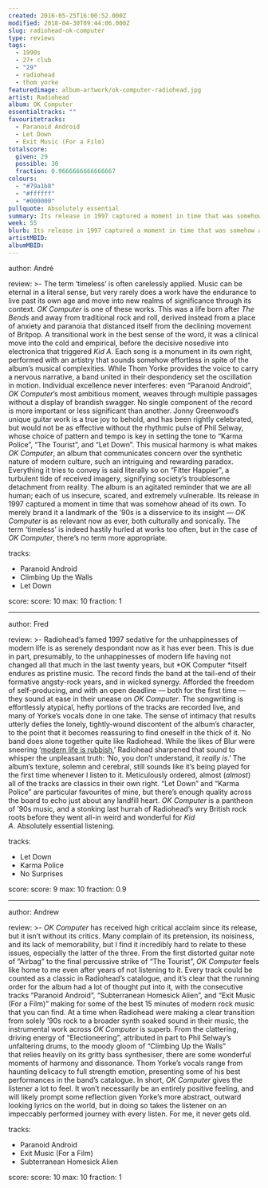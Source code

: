 ```yaml
---
created: 2016-05-25T16:00:52.000Z
modified: 2018-04-30T09:44:06.000Z
slug: radiohead-ok-computer
type: reviews
tags:
  - 1990s
  - 27+ club
  - "29"
  - radiohead
  - thom yorke
featuredimage: album-artwork/ok-computer-radiohead.jpg
artist: Radiohead
album: OK Computer
essentialtracks: ""
favouritetracks:
  - Paranoid Android
  - Let Down
  - Exit Music (For a Film)
totalscore:
  given: 29
  possible: 30
  fraction: 0.9666666666666667
colours:
  - "#79a1b8"
  - "#ffffff"
  - "#000000"
pullquote: Absolutely essential
summary: Its release in 1997 captured a moment in time that was somehow ahead of its own. To merely brand it a landmark of the '90s is a disservice to its insight—in 2016, OK Computer is as relevant now as ever, both culturally and sonically.
week: 55
blurb: Its release in 1997 captured a moment in time that was somehow ahead of its own. To merely brand it a landmark of the '90s is a disservice to its insight. OK Computer is as relevant now as ever, both culturally and sonically.
artistMBID:
albumMBID:
---
```

author: André

review: >-
  The term ‘timeless’ is often carelessly applied. Music can be eternal in a literal sense, but very rarely does a work&nbsp;have the endurance to live past its own age and move into new realms of significance through its context. <em>OK Computer</em> is one of these works. This was a life born after <em>The Bends</em> and away from traditional rock and roll, derived instead from a place of anxiety and paranoia that distanced itself from the declining movement of Britpop. A transitional work in the best sense of the word, it&nbsp;was a clinical move into the cold and empirical, before the decisive nosedive into electronica that triggered <em>Kid A</em>. Each song is a monument in its own right, performed with an artistry that sounds somehow effortless in spite of the album’s musical complexities. While Thom Yorke provides the voice to carry a nervous narrative, a band united in their despondency set the oscillation in motion. Individual excellence never interferes: even “Paranoid Android”, <em>OK Computer</em>’s most ambitious moment, weaves through multiple passages without a display of brandish swagger. No single component of the record is more important or less&nbsp;significant than another. Jonny Greenwood’s unique guitar work is a true joy to behold, and has been rightly celebrated, but would not be as effective without the rhythmic pulse of Phil Selway, whose choice of pattern and tempo is key in setting the tone to “Karma Police”, “The Tourist”, and “Let Down”. This musical harmony is what makes <em>OK Computer</em>, an album that communicates concern over the synthetic nature of modern culture, such an intriguing and rewarding paradox. Everything it tries to convey is said literally so on “Fitter Happier”, a turbulent tide of received imagery, signifying society’s troublesome detachment from reality. The album is an agitated reminder that we are all human; each of us insecure, scared, and extremely vulnerable. Its release in 1997 captured a moment in time that was somehow ahead of its own. To merely brand it a landmark of the ’90s is a disservice to its insight — <em>OK Computer</em> is as relevant now as ever, both culturally and sonically. The term&nbsp;‘timeless’ is indeed hastily hurled at works too often, but in the case of <em>OK Computer</em>,&nbsp;there’s no term more appropriate.

tracks:
  - Paranoid Android
  - ­Climbing Up the Walls
  - ­Let Down

score:
  score: 10
  max: 10
  fraction: 1

---
author: Fred

review: >-
  Radiohead’s famed 1997 sedative for the unhappinesses of modern life is as serenely despondant now as it has ever been. This is due in part, presumably, to the unhappinesses of modern life having not changed all that much in the last twenty years, but *OK Computer *itself endures as pristine music. The record finds the band at the tail-end of their formative angsty-rock years, and in wicked synergy. Afforded the freedom of self-producing, and with an open deadline — both for the first time — they sound at ease in their unease on *OK Computer*. The songwriting is effortlessly atypical, hefty portions of the tracks are recorded live, and many of Yorke’s vocals done in one take. The sense of intimacy that results utterly defies the lonely, tightly-wound discontent of the album’s character, to the point that it becomes reassuring to find oneself in the thick of it. No band does alone together quite like Radiohead. While the likes of Blur were sneering ‘[modern life is rubbish](<reviews/blur-modern-life-is-rubbish/>),’ Radiohead sharpened that sound to whisper the unpleasant truth: ‘No, you don’t understand, it *really is*.’ The album’s texture, solemn and cerebral, still sounds like it’s being played for the first time whenever I listen to it. Meticulously ordered, almost (*almost*) all of the tracks are classics in their own right. “Let Down” and “Karma Police” are particular favourites of mine, but there’s enough quality across the board to echo just about any landfill heart. *OK Computer* is a pantheon of ’90s music, and a stonking last hurrah of Radiohead’s wry British rock roots before they went all-in weird and wonderful for *Kid A*. Absolutely essential listening.

tracks:
  - Let Down
  - ­Karma Police
  - ­No Surprises

score:
  score: 9
  max: 10
  fraction: 0.9

---
author: Andrew

review: >-
  *OK Computer* has received high critical acclaim since its release, but it isn’t without its critics. Many complain of its pretension, its noisiness, and its lack of memorability, but I find it incredibly hard to relate to these issues, especially the latter of the three. From the first distorted guitar note of “Airbag” to the final percussive strike of “The Tourist”, *OK Computer* feels like home to me even after years of not listening to it. Every track could be counted as a classic in Radiohead’s catalogue, and it’s clear that the running order for the album had a lot of thought put into it, with the consecutive tracks “Paranoid Android”, “Subterranean Homesick Alien”, and “Exit Music (For a Film)” making for some of the best 15 minutes of modern rock music that you can find. At a time when Radiohead were making a clear transition from solely ’90s rock to a broader synth soaked sound in their music, the instrumental work across *OK Computer* is superb. From the clattering, driving energy of “Electioneering”, attributed in part to Phil Selway’s unfaltering drums, to the moody gloom of “Climbing Up the Walls” that relies heavily on its gritty bass synthesiser, there are some wonderful moments of harmony and dissonance. Thom Yorke’s vocals range from haunting delicacy to full strength emotion, presenting some of his best performances in the band’s catalogue. In short, *OK Computer* gives the listener a lot to feel. It won’t necessarily be an entirely positive feeling, and will likely prompt some reflection given Yorke’s more abstract, outward looking lyrics on the world, but in doing so takes the listener on an impeccably performed journey with every listen. For me, it never gets old.

tracks:
  - Paranoid Android
  - ­Exit Music (For a Film)
  - ­Subterranean Homesick Alien

score:
  score: 10
  max: 10
  fraction: 1
